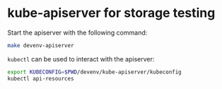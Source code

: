 # kube-apiserver for storage testing

Start the apiserver with the following command:

```bash
make devenv-apiserver
```

`kubectl` can be used to interact with the apiserver:
```bash
export KUBECONFIG=$PWD/devenv/kube-apiserver/kubeconfig
kubectl api-resources
```


